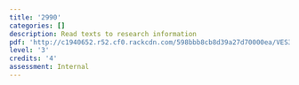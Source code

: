 ```yaml
---
title: '2990'
categories: []
description: Read texts to research information
pdf: 'http://c1940652.r52.cf0.rackcdn.com/598bbb8cb8d39a27d70000ea/VES3-2990.pdf'
level: '3'
credits: '4'
assessment: Internal
---
```


